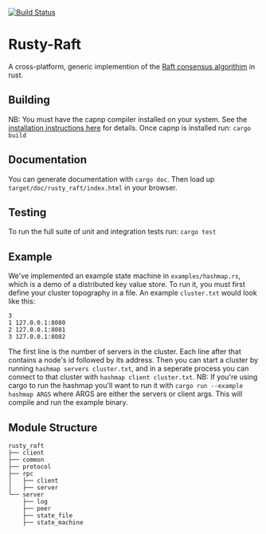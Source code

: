 [![Build Status](https://travis-ci.org/jteplitz602/Rusty-Raft.svg?branch=master)](https://travis-ci.org/jteplitz602/Rusty-Raft)
# Rusty-Raft
A cross-platform, generic implemention of the [Raft consensus algorithim](https://raft.github.io) in rust.

## Building
NB: You must have the capnp compiler installed on your system. See the [installation instructions here](https://capnproto.org/install.html) for details.
Once capnp is installed run:
`cargo build`

## Documentation
You can generate documentation with `cargo doc`. Then load up `target/doc/rusty_raft/index.html` in your browser.

## Testing
To run the full suite of unit and integration tests run:
`cargo test`

## Example
We've implemented an example state machine in `examples/hashmap.rs`, which is a demo of a distributed key value store.
To run it, you must first define your cluster topography in a file. An example `cluster.txt` would look like this:
```
3
1 127.0.0.1:8080
2 127.0.0.1:8081
3 127.0.0.1:8082
```
The first line is the number of servers in the cluster. Each line after that contains a node's id followed by its address.
Then you can start a cluster by running `hashmap servers cluster.txt`, and in a seperate process you can connect
to that cluster with `hashmap client cluster.txt`. NB: If you're using cargo to run the hashmap you'll want to run
it with `cargo run --example hashmap ARGS` where ARGS are either the servers or client args.
This will compile and run the example binary.

## Module Structure
```
rusty_raft
├── client
├── common
├── protocol
├── rpc
│   ├── client
│   ├── server
└── server
    ├── log
    ├── peer
    ├── state_file
    ├── state_machine
```
